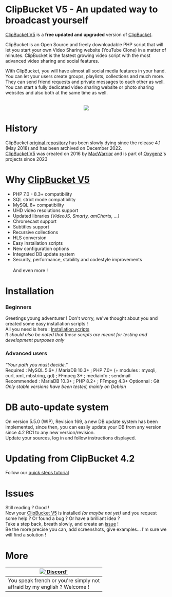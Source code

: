 # ClipBucket V5 - An updated way to broadcast yourself
<a href="https://github.com/MacWarrior/clipbucket-v5">ClipBucket V5</a> is a __free updated and upgraded__ version of <a href="https://github.com/arslancb/clipbucket">ClipBucket</a>.

ClipBucket is an Open Source and freely downloadable PHP script that will let you start your own Video Sharing website (YouTube Clone) in a matter of minutes. ClipBucket is the fastest growing video script with the most advanced video sharing and social features.

With ClipBucket, you will have almost all social media features in your hand. You can let your users create groups, playlists, collections and much more. They can send friend requests and private messages to each other as well.
You can start a fully dedicated video sharing website or photo sharing websites and also both at the same time as well.
<br/><br/>

<p align="center">
  <img src="./upload/images/screenshot.jpg"/>
</p>

# History
ClipBucket <a href="https://github.com/arslancb/clipbucket">original repository</a> has been slowly dying since the release 4.1 (May 2018) and has been archived on December 2022.<br/>
<a href="https://github.com/MacWarrior/clipbucket-v5">ClipBucket V5</a> was created on 2016 by <a href="https://github.com/MacWarrior">MacWarrior</a> and is part of <a href="https://oxygenz.fr/en/" target="_blank">Oxygenz</a>'s projects since 2023

# Why <a href="https://github.com/MacWarrior/clipbucket-v5">ClipBucket V5</a>
- PHP 7.0 - 8.3+ compatibility
- SQL strict mode compatibility
- MySQL 8+ compatibility
- UHD video resolutions support
- Updated libraries <i>(VideoJS, Smarty, amCharts, ...)</i>
- Chromecast support
- Subtitles support
- Recursive collections
- HLS conversion
- Easy installation scripts
- New configuration options
- Integrated DB update system
- Security, performance, stability and codestyle improvements
<br/><br/>And even more !

# Installation
### Beginners
Greetings young adventurer ! Don't worry, we've thought about you and created some easy installation scripts !<br/>
All you need is here : <a href="https://github.com/MacWarrior/clipbucket-v5/tree/master/utils">Installation scripts</a><br/>
<i>It should also be noted that these scripts are meant for testing and development purposes only</i>
### Advanced users
<i>“Your path you must decide.”</i><br/> 
Required : MySQL 5.6+ / MariaDB 10.3+ ; PHP 7.0+ (+ modules : mysqli, curl, xml, mbstring, gd) ; FFmpeg 3+ ; mediainfo ; sendmail<br/>
Recommended : MariaDB 10.3+ ; PHP 8.2+ ; FFmpeg 4.3+
Optionnal : Git<br/>
<i>Only stable versions have been tested, mainly on Debian</i>

# DB auto-update system
On version 5.5.0 (WIP), Revision 169, a new DB update system has been implemented, since then, you can easily update your DB from any version since 4.2 RC1 to any new version/revision.<br/>
Update your sources, log in and follow instructions displayed.

# Updating from ClipBucket 4.2
Follow our [quick steps tutorial](https://github.com/MacWarrior/clipbucket-v5/wiki/Upgrade-from-Clipbucket-4.2)

# Issues
Still reading ? Good !<br/>
Now your <a href="https://github.com/MacWarrior/clipbucket-v5">ClipBucket V5</a> is installed <i>(or maybe not yet)</i> 
and you request some help ? Or found a bug ? Or have a brilliant idea ?<br/>
Take a step back, breath slowly, and create an <a href="https://github.com/MacWarrior/clipbucket-v5/issues">issue</a> !<br/>
Be the more precise you can, add screenshots, give examples... I'm sure we will find a solution !

# More
| <a href="https://discord.gg/HDm5CjM">!['Discord'](./upload/images/discord.png "Join us on Discord")</a> |
|---------------------------------------------------------------------------------------------------------| 
| You speak french or you're simply not <br/>affraid by my english ? Welcome !                            |